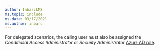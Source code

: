 ```yaml
---
author: InbarckMS
ms.topic: include
ms.date: 03/17/2023
ms.author: inbarc
---
```


For delegated scenarios, the calling user must also be assigned the *Conditional Access Administrator* or *Security Administrator* [Azure AD role](/azure/active-directory/roles/permissions-reference?toc=%2Fgraph%2Ftoc.json).